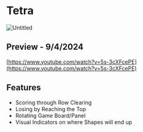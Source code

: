 # Tetra
![Untitled](https://github.com/user-attachments/assets/13047131-d761-4fb8-9844-9f36d70bc80c)

## Preview - 9/4/2024
[https://www.youtube.com/watch?v=5s-3cXFcePE](https://www.youtube.com/watch?v=5s-3cXFcePE)

## Features
- Scoring through Row Clearing
- Losing by Reaching the Top
- Rotating Game Board/Panel
- Visual Indicators on where Shapes will end up
